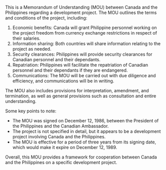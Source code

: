 This is a Memorandum of Understanding (MOU) between Canada and the Philippines regarding a development project. The MOU outlines the terms and conditions of the project, including:

1. Economic benefits: Canada will grant Philippine personnel working on the project freedom from currency exchange restrictions in respect of their salaries.
2. Information sharing: Both countries will share information relating to the project as needed.
3. Security clearances: Philippines will provide security clearances for Canadian personnel and their dependants.
4. Repatriation: Philippines will facilitate the repatriation of Canadian personnel and their dependants if they are endangered.
5. Communications: The MOU will be carried out with due diligence and efficiency, and communications will be in writing.

The MOU also includes provisions for interpretation, amendment, and termination, as well as general provisions such as consultation and entire understanding.

Some key points to note:

* The MOU was signed on December 12, 1986, between the President of the Philippines and the Canadian Ambassador.
* The project is not specified in detail, but it appears to be a development project involving Canada and the Philippines.
* The MOU is effective for a period of three years from its signing date, which would make it expire on December 12, 1989.

Overall, this MOU provides a framework for cooperation between Canada and the Philippines on a specific development project.